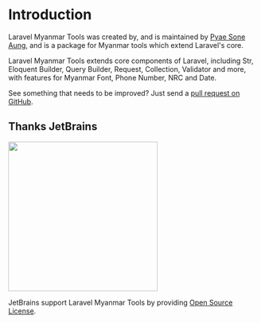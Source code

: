 # Introduction

Laravel Myanmar Tools was created by, and is maintained by [Pyae Sone Aung](https://pyaesoneaung.dev), and is a package for Myanmar tools which extend Laravel's core.

Laravel Myanmar Tools extends core components of Laravel, including Str, Eloquent Builder, Query Builder, Request, Collection, Validator and more, with features for Myanmar Font, Phone Number, NRC and Date.

See something that needs to be improved? Just send a [pull request on GitHub](https://github.com/PyaeSoneAungRgn/laravel-myanmar-tools).


## Thanks JetBrains

<img src="https://resources.jetbrains.com/storage/products/company/brand/logos/jb_beam.png" width="300" />

JetBrains support Laravel Myanmar Tools by providing [Open Source License](https://www.jetbrains.com/community/opensource/#support).